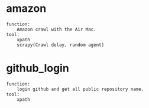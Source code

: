 # amazon
    function:
        Amazon crawl with the Air Mac.
    tool:
        xpath
        scrapy(Crawl delay, random agent)

# github_login
    function:
        login github and get all public repository name.
    tool:
        xpath